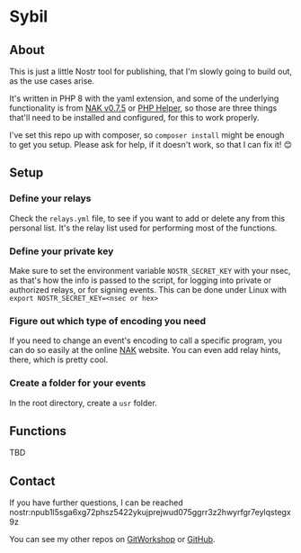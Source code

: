 # Sybil

## About

This is just a little Nostr tool for publishing, that I'm slowly going to build out, as the use cases arise.

It's written in PHP 8 with the yaml extension, and some of the underlying functionality is from [NAK v0.7.5](https://github.com/fiatjaf/nak/releases/tag/v0.7.5) or [PHP Helper](https://github.com/nostrver-se/nostr-php), so those are three things that'll need to be installed and configured, for this to work properly.

I've set this repo up with composer, so `composer install` might be enough to get you setup. Please ask for help, if it doesn't work, so that I can fix it! 😊

## Setup

### Define your relays

Check the `relays.yml` file, to see if you want to add or delete any from this personal list. It's the relay list used for performing most of the functions.

### Define your private key

Make sure to set the environment variable `NOSTR_SECRET_KEY` with your nsec, as that's how the info is passed to the script, for logging into private or authorized relays, or for signing events.
This can be done under Linux with ` export NOSTR_SECRET_KEY=<nsec or hex>`

### Figure out which type of encoding you need

If you need to change an event's encoding to call a specific program, you can do so easily at the online [NAK](https://nak.nostr.com/) website. You can even add relay hints, there, which is pretty cool.

### Create a folder for your events

In the root directory, create a `usr` folder.

## Functions

TBD

## Contact

If you have further questions, I can be reached nostr:npub1l5sga6xg72phsz5422ykujprejwud075ggrr3z2hwyrfgr7eylqstegx9z

You can see my other repos on [GitWorkshop](https://gitworkshop.dev/p/npub1l5sga6xg72phsz5422ykujprejwud075ggrr3z2hwyrfgr7eylqstegx9z) or [GitHub](https://github.com/SilberWitch).